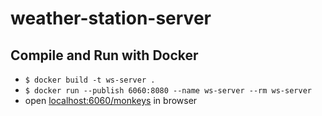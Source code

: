# weather-station-server

## Compile and Run with Docker

- `$ docker build -t ws-server .`
- `$ docker run --publish 6060:8080 --name ws-server --rm ws-server`
- open [localhost:6060/monkeys](localhost:6060/monkeys) in browser
